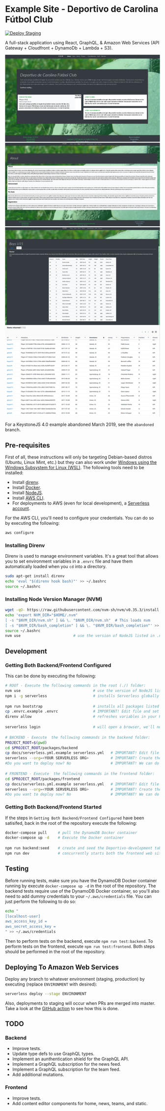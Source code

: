 # Example Site - Deportivo de Carolina Fútbol Club

[![Deploy Staging](https://github.com/WillSams/example-soccer-association/actions/workflows/deploy.staging.yml/badge.svg)](https://github.com/WillSams/example-soccer-association/actions/workflows/deploy.staging.yml)

A full-stack application using React, GraphQL, & Amazon Web Services (API Gateway + Cloudfront + DynamoDb + Lambda + S3).

![text](images/frontend-1.png)
![text](images/frontend-2.png)
![text](images/frontend-3.png)
![text](images/dynamodb-1.png)

For a KeystoneJS 4.0 example abandoned March 2019, see the `abandoned` branch.

## Pre-requisites

First of all, these instructions will only be targeting Debian-based distros (Ubuntu, Linux Mint, etc.) but they can also work under [Windows using the Windows Subsystem for Linux (WSL)](https://docs.microsoft.com/en-us/windows/wsl/about).  The following tools need to be installed:

- Install [direnv](https://direnv.net).
- Install [Docker](https://www.docker.com).
- Install [NodeJS](https://nodejs.org/en/download/).
- Install [AWS CLI](https://docs.aws.amazon.com/cli/latest/userguide/cli-chap-getting-started.html).
- For deployments to AWS (even for local development), a [Serverless account](https://app.serverless.com/).

For the AWS CLI, you'll need to configure your credentials.  You can do so by executing the following:

```bash
aws configure
```

### Installing Direnv

Direnv is used to manage environment variables.  It's a great tool that allows you to set environment variables in a `.envrc` file and have them automatically loaded when you `cd` into a directory.  

```bash
sudo apt-get install direnv
echo 'eval "$(direnv hook bash)"' >> ~/.bashrc
source ~/.bashrc
```

### Installing Node Version Manager (NVM)

```bash
wget -qO- https://raw.githubusercontent.com/nvm-sh/nvm/v0.35.3/install.sh | bash
echo 'export NVM_DIR="$HOME/.nvm"
[ -s "$NVM_DIR/nvm.sh" ] && \. "$NVM_DIR/nvm.sh"  # This loads nvm
[ -s "$NVM_DIR/bash_completion" ] && \. "$NVM_DIR/bash_completion"' >> ~/.bashrc
source ~/.bashrc
nvm use                        # use the version of NodeJS listed in .nvmrc
```

## Development

### Getting Both Backend/Frontend Configured

This can be done by executing the following:

```bash
# ROOT - Execute the following commands in the root (./) folder:
nvm use                                 # use the version of NodeJS listed in .nvmrc
npm i -g serverless                     # installs Serverless globally

npm run bootstrap                       # installs all packages listed in package.json
cp .envrc.example .envrc                # IMPORTANT! Edit file and set your environment variables in .envrc
direnv allow                            # refreshes variables in your PATH

serverless login                        # will open a browser, we'll need to be logged in for backend/frontend steps

# BACKEND - Execute  the following commands in the backend folder:
PROJECT_ROOT=$(pwd)                     
cd $PROJECT_ROOT/packages/backend
cp docs/serverless.yml.example serverless.yml   # IMPORTANT! Edit file and set your Serverless 'org' and your TOKEN_SECRET
serverless --org=<YOUR SERVERLESS ORG>          # IMPORTANT! Create the app/service on Serverless.com. 
#Do you want to deploy now? No                  # IMPORTANT! We can do this later.     

# FRONTEND - Execute  the following commands in the frontend folder:
cd $PROJECT_ROOT/packages/frontend
cp docs/serverless.yml.example serverless.yml   # IMPORTANT! Edit file and set your Serverless 'org' and your REACT_APP_TOKEN_SECRET
serverless --org=<YOUR SERVERLESS ORG>          # IMPORTANT! Create the app/service on Serverless.com.   
#Do you want to deploy now? No                  # IMPORTANT! We can do this later.     
```

### Getting Both Backend/Frontend Started

If the steps in `Getting Both Backend/Frontend Configured` have been satisifed, back in the root of the repository execute the following:

```bash
docker-compose pull     # pull the DynamoDB Docker container
docker-compose up -d    # Execute the Docker container

npm run backend:seed    # create and seed the Deportivo-development table
npm run dev             # concurrently starts both the frontend web site and backend api.
```

## Testing

Before running tests, make sure you have the DynamoDB Docker container running by execute `docker-compose up -d` in the root of the repository.  The backend tests require use of the DynamoDB Docker container, so you'll also need to add dummy credentials to your `~/.aws/credentials` file.  You can just perform the following to do so:

```bash
echo "
[localhost-user]
aws_access_key_id = 
aws_secret_access_key = 
" >> ~/.aws/credentials
```

Then to perform tests on the backend, execute `npm run test:backend`.  To perform tests on the frontend, execute `npm run test:frontend`.  Both steps should be performed in the root of the repository.

## Deploying To Amazon Web Services

Deploy any branch to whatever environment (staging, production) by executing (replace `ENVIRONMENT` with desired):

```bash
serverless deploy --stage ENVIRONMENT
```
Also, deployments to staging will occur when PRs are merged into master.  Take a look at the [GitHub action](.github/workflows/deploy.staging.yml) to see how this is done.

## TODO

### Backend

- Improve tests.
- Update type defs to use GraphQL types.
- Implement an aunthentication shield for the GraphQL API.
- Implement a GraphQL subscription for the news feed.
- Implement a GraphQL subscription for the team feed.
- Add additional mutations.

### Frontend

- Improve tests.
- Add content editor components for home, news, teams, and static.
